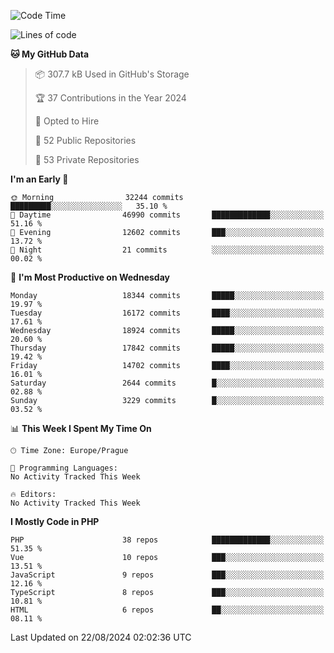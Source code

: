 <!--START_SECTION:waka-->
![Code Time](http://img.shields.io/badge/Code%20Time-1%2C583%20hrs%2058%20mins-blue)

![Lines of code](https://img.shields.io/badge/From%20Hello%20World%20I%27ve%20Written-28.9%20million%20lines%20of%20code-blue)

**🐱 My GitHub Data** 

> 📦 307.7 kB Used in GitHub's Storage 
 > 
> 🏆 37 Contributions in the Year 2024
 > 
> 💼 Opted to Hire
 > 
> 📜 52 Public Repositories 
 > 
> 🔑 53 Private Repositories 
 > 
**I'm an Early 🐤** 

```text
🌞 Morning                32244 commits       █████████░░░░░░░░░░░░░░░░   35.10 % 
🌆 Daytime                46990 commits       █████████████░░░░░░░░░░░░   51.16 % 
🌃 Evening                12602 commits       ███░░░░░░░░░░░░░░░░░░░░░░   13.72 % 
🌙 Night                  21 commits          ░░░░░░░░░░░░░░░░░░░░░░░░░   00.02 % 
```
📅 **I'm Most Productive on Wednesday** 

```text
Monday                   18344 commits       █████░░░░░░░░░░░░░░░░░░░░   19.97 % 
Tuesday                  16172 commits       ████░░░░░░░░░░░░░░░░░░░░░   17.61 % 
Wednesday                18924 commits       █████░░░░░░░░░░░░░░░░░░░░   20.60 % 
Thursday                 17842 commits       █████░░░░░░░░░░░░░░░░░░░░   19.42 % 
Friday                   14702 commits       ████░░░░░░░░░░░░░░░░░░░░░   16.01 % 
Saturday                 2644 commits        █░░░░░░░░░░░░░░░░░░░░░░░░   02.88 % 
Sunday                   3229 commits        █░░░░░░░░░░░░░░░░░░░░░░░░   03.52 % 
```


📊 **This Week I Spent My Time On** 

```text
🕑︎ Time Zone: Europe/Prague

💬 Programming Languages: 
No Activity Tracked This Week

🔥 Editors: 
No Activity Tracked This Week
```

**I Mostly Code in PHP** 

```text
PHP                      38 repos            █████████████░░░░░░░░░░░░   51.35 % 
Vue                      10 repos            ███░░░░░░░░░░░░░░░░░░░░░░   13.51 % 
JavaScript               9 repos             ███░░░░░░░░░░░░░░░░░░░░░░   12.16 % 
TypeScript               8 repos             ███░░░░░░░░░░░░░░░░░░░░░░   10.81 % 
HTML                     6 repos             ██░░░░░░░░░░░░░░░░░░░░░░░   08.11 % 
```




 Last Updated on 22/08/2024 02:02:36 UTC
<!--END_SECTION:waka-->
<!--
**AlexKratky/AlexKratky** is a ✨ _special_ ✨ repository because its `README.md` (this file) appears on your GitHub profile.

Here are some ideas to get you started:

- 🔭 I’m currently working on ...
- 🌱 I’m currently learning ...
- 👯 I’m looking to collaborate on ...
- 🤔 I’m looking for help with ...
- 💬 Ask me about ...
- 📫 How to reach me: ...
- 😄 Pronouns: ...
- ⚡ Fun fact: ...
-->
